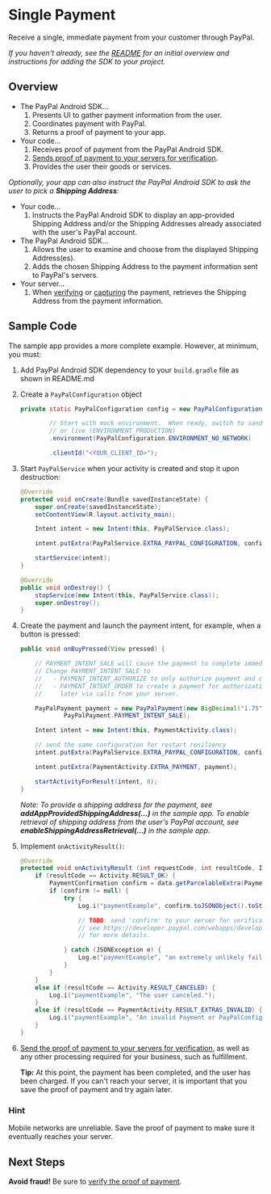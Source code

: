 Single Payment
==============

Receive a single, immediate payment from your customer through PayPal.

_If you haven't already, see the [README](../README.md) for an initial overview and instructions for adding the SDK to your project._

Overview
--------

* The PayPal Android SDK...
    1. Presents UI to gather payment information from the user.
    2. Coordinates payment with PayPal.
    3. Returns a proof of payment to your app.
* Your code...
    1. Receives proof of payment from the PayPal Android SDK.
    2. [Sends proof of payment to your servers for verification](https://developer.paypal.com/webapps/developer/docs/integration/mobile/verify-mobile-payment/).
    3. Provides the user their goods or services.

_Optionally, your app can also instruct the PayPal Android SDK to ask the user to pick a **Shipping Address**:_

* Your code...
    1. Instructs the PayPal Android SDK to display an app-provided Shipping Address and/or the Shipping Addresses already associated with the user's PayPal account.
* The PayPal Android SDK...
    1. Allows the user to examine and choose from the displayed Shipping Address(es).
    2. Adds the chosen Shipping Address to the payment information sent to PayPal's servers.
* Your server...
    1. When [verifying](https://developer.paypal.com/webapps/developer/docs/integration/mobile/verify-mobile-payment/) or [capturing](https://developer.paypal.com/webapps/developer/docs/integration/direct/capture-payment/#capture-the-payment) the payment, retrieves the Shipping Address from the payment information.


Sample Code
-----------

The sample app provides a more complete example. However, at minimum, you must:

1. Add PayPal Android SDK dependency to your `build.gradle` file as shown in README.md

1. Create a `PayPalConfiguration` object
    ```java
    private static PayPalConfiguration config = new PayPalConfiguration()

            // Start with mock environment.  When ready, switch to sandbox (ENVIRONMENT_SANDBOX)
            // or live (ENVIRONMENT_PRODUCTION)
            .environment(PayPalConfiguration.ENVIRONMENT_NO_NETWORK)

            .clientId("<YOUR_CLIENT_ID>");
    ```

2. Start `PayPalService` when your activity is created and stop it upon destruction:

    ```java
    @Override
    protected void onCreate(Bundle savedInstanceState) {
        super.onCreate(savedInstanceState);
        setContentView(R.layout.activity_main);

        Intent intent = new Intent(this, PayPalService.class);

        intent.putExtra(PayPalService.EXTRA_PAYPAL_CONFIGURATION, config);

        startService(intent);
    }

    @Override
    public void onDestroy() {
        stopService(new Intent(this, PayPalService.class));
        super.onDestroy();
    }
    ```

3. Create the payment and launch the payment intent, for example, when a button is pressed:

    ```java
    public void onBuyPressed(View pressed) {

        // PAYMENT_INTENT_SALE will cause the payment to complete immediately.
        // Change PAYMENT_INTENT_SALE to 
        //   - PAYMENT_INTENT_AUTHORIZE to only authorize payment and capture funds later.
        //   - PAYMENT_INTENT_ORDER to create a payment for authorization and capture
        //     later via calls from your server.

        PayPalPayment payment = new PayPalPayment(new BigDecimal("1.75"), "USD", "sample item",
                PayPalPayment.PAYMENT_INTENT_SALE);

        Intent intent = new Intent(this, PaymentActivity.class);

        // send the same configuration for restart resiliency
        intent.putExtra(PayPalService.EXTRA_PAYPAL_CONFIGURATION, config);

        intent.putExtra(PaymentActivity.EXTRA_PAYMENT, payment);

        startActivityForResult(intent, 0);
    }
    ```
    _Note: To provide a shipping address for the payment, see **addAppProvidedShippingAddress(...)** in the sample app.  To enable retrieval of shipping address from the user's PayPal account, see **enableShippingAddressRetrieval(...)** in the sample app._

4. Implement `onActivityResult()`:

    ```java
    @Override
    protected void onActivityResult (int requestCode, int resultCode, Intent data) {
        if (resultCode == Activity.RESULT_OK) {
            PaymentConfirmation confirm = data.getParcelableExtra(PaymentActivity.EXTRA_RESULT_CONFIRMATION);
            if (confirm != null) {
                try {
                    Log.i("paymentExample", confirm.toJSONObject().toString(4));

                    // TODO: send 'confirm' to your server for verification.
                    // see https://developer.paypal.com/webapps/developer/docs/integration/mobile/verify-mobile-payment/
                    // for more details.

                } catch (JSONException e) {
                    Log.e("paymentExample", "an extremely unlikely failure occurred: ", e);
                }
            }
        }
        else if (resultCode == Activity.RESULT_CANCELED) {
            Log.i("paymentExample", "The user canceled.");
        }
        else if (resultCode == PaymentActivity.RESULT_EXTRAS_INVALID) {
            Log.i("paymentExample", "An invalid Payment or PayPalConfiguration was submitted. Please see the docs.");
        }
    }
    ```

5. [Send the proof of payment to your servers for verification](https://developer.paypal.com/webapps/developer/docs/integration/mobile/verify-mobile-payment/),
   as well as any other processing required for your business, such as fulfillment.

   **Tip:** At this point, the payment has been completed, and the user
   has been charged. If you can't reach your server, it is important that you save the proof
   of payment and try again later.

### Hint

Mobile networks are unreliable. Save the proof of payment to make sure it eventually reaches your server.

Next Steps
----------

**Avoid fraud!** Be sure to [verify the proof of payment](https://developer.paypal.com/webapps/developer/docs/integration/mobile/verify-mobile-payment/).
